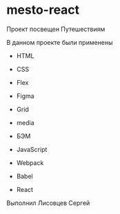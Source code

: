 # mesto-react

Проект посвещен Путешествиям

В данном проекте были применены
* HTML

* CSS

* Flex

* Figma

* Grid

* media

* БЭМ

* JavaScript

* Webpack

* Babel

* React


Выполнил Лисовцев Сергей

